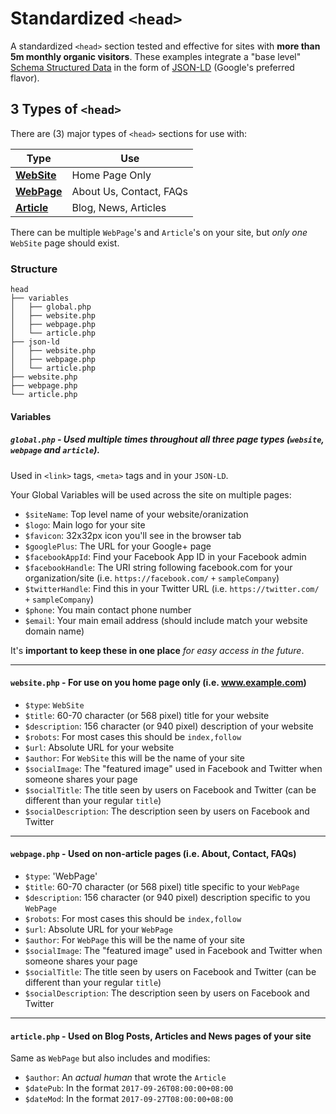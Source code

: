 # Standardized `<head>`

A standardized `<head>` section tested and effective for sites with **more than 5m monthly organic visitors**. These examples integrate a "base level" [Schema Structured Data](https://developers.google.com/search/docs/guides/intro-structured-data) in the form of [JSON-LD](https://json-ld.org/) (Google's preferred flavor).

## 3 Types of `<head>`

There are (3) major types of `<head>` sections for use with:

| Type                 | Use           |
| ---------------------|---------------|
| [**WebSite**](https://github.com/htmlfriendly/head/blob/master/website.php) | Home Page Only   |
| [**WebPage**](https://github.com/htmlfriendly/head/blob/master/webpage.php) | About Us, Contact, FAQs |
| [**Article**](https://github.com/htmlfriendly/head/blob/master/article.php) | Blog, News, Articles |

There can be multiple `WebPage`'s and `Article`'s on your site, but _only one_ `WebSite` page should exist.

### Structure

```
head
├── variables
│	├── global.php
│	├── website.php
│	├── webpage.php
│	└── article.php
├── json-ld
│	├── website.php
│	├── webpage.php
│	└── article.php
├── website.php
├── webpage.php
└── article.php
```

#### Variables

##### **`global.php`** - Used multiple times throughout all three page types (`website`, `webpage` and `article`). 

Used in `<link>` tags, `<meta>` tags and in your `JSON-LD`.

Your Global Variables will be used across the site on multiple pages:

- `$siteName`: Top level name of your website/oranization
- `$logo`: Main logo for your site
- `$favicon`: 32x32px icon you'll see in the browser tab
- `$googlePlus`: The URL for your Google+ page
- `$facebookAppId`: Find your Facebook App ID in your Facebook admin
- `$facebookHandle`: The URI string following facebook.com for your organization/site (i.e. `https://facebook.com/` `+` `sampleCompany`)
- `$twitterHandle`: Find this in your Twitter URL (i.e. `https://twitter.com/` `+` `sampleCompany`)
- `$phone`: You main contact phone number
- `$email`: Your main email address (should include match your website domain name)

It's **important to keep these in one place** _for easy access in the future_.

-----------------

#### **`website.php`** - For use on you home page only (i.e. www.example.com)

- `$type`: `WebSite`
- `$title`: 60-70 character (or 568 pixel) title for your website
- `$description`: 156 character (or 940 pixel) description of your website
- `$robots`: For most cases this should be `index,follow`
- `$url`: Absolute URL for your website
- `$author`: For `WebSite` this will be the name of your site
- `$socialImage`: The "featured image" used in Facebook and Twitter when someone shares your page
- `$socialTitle`: The title seen by users on Facebook and Twitter (can be different than your regular `title`)
- `$socialDescription`: The description seen by users on Facebook and Twitter

------------------

#### **`webpage.php`** - Used on non-article pages (i.e. About, Contact, FAQs)

- `$type`: 'WebPage'
- `$title`: 60-70 character (or 568 pixel) title specific to your `WebPage`
- `$description`: 156 character (or 940 pixel) description specific to you `WebPage`
- `$robots`: For most cases this should be `index,follow`
- `$url`: Absolute URL for your `WebPage`
- `$author`: For `WebPage` this will be the name of your site
- `$socialImage`: The "featured image" used in Facebook and Twitter when someone shares your page
- `$socialTitle`: The title seen by users on Facebook and Twitter (can be different than your regular `title`)
- `$socialDescription`: The description seen by users on Facebook and Twitter

------------------

#### **`article.php`** - Used on Blog Posts, Articles and News pages of your site

Same as `WebPage` but also includes and modifies:

- `$author`: An _actual human_ that wrote the `Article`
- `$datePub`: In the format `2017-09-26T08:00:00+08:00`
- `$dateMod`: In the format `2017-09-27T08:00:00+08:00`
